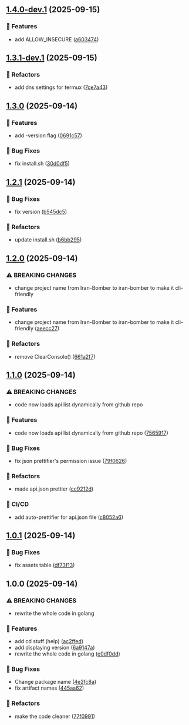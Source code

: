 ## [1.4.0-dev.1](https://github.com/M-logique/iran-bomber/compare/v1.3.1-dev.1...v1.4.0-dev.1) (2025-09-15)

### 🚀 Features

* add ALLOW_INSECURE ([a603474](https://github.com/M-logique/iran-bomber/commit/a6034746a9a39e32835d7760520f0682262ea794))

## [1.3.1-dev.1](https://github.com/M-logique/iran-bomber/compare/v1.3.0...v1.3.1-dev.1) (2025-09-15)

### 🚧 Refactors

* add dns settings for termux ([7ce7a43](https://github.com/M-logique/iran-bomber/commit/7ce7a4339f6f43552a2836c2fcf8e7f028254552))

## [1.3.0](https://github.com/M-logique/iran-bomber/compare/v1.2.1...v1.3.0) (2025-09-14)

### 🚀 Features

* add -version flag ([0691c57](https://github.com/M-logique/iran-bomber/commit/0691c57ee389bf61a36f938ec9298014bcb02e71))

### 🐛 Bug Fixes

* fix install.sh ([30d0df5](https://github.com/M-logique/iran-bomber/commit/30d0df5a2ae8f28971b82c4aeff1cf97797527d6))

## [1.2.1](https://github.com/M-logique/iran-bomber/compare/v1.2.0...v1.2.1) (2025-09-14)

### 🐛 Bug Fixes

* fix version ([b545dc5](https://github.com/M-logique/iran-bomber/commit/b545dc59195fa5ff98442f990c04e2f4f1c2b67c))

### 🚧 Refactors

* update install.sh ([b6bb295](https://github.com/M-logique/iran-bomber/commit/b6bb295add55cd1a0f0e9d8f55b15f488a53c2b3))

## [1.2.0](https://github.com/M-logique/iran-bomber/compare/v1.1.0...v1.2.0) (2025-09-14)

### ⚠ BREAKING CHANGES

* change project name from Iran-Bomber to iran-bomber to make it cli-friendly

### 🚀 Features

* change project name from Iran-Bomber to iran-bomber to make it cli-friendly ([aeecc27](https://github.com/M-logique/iran-bomber/commit/aeecc278b2a9d724ae77ff8caeab0801f3302755))

### 🚧 Refactors

* remove ClearConsole() ([661a2f7](https://github.com/M-logique/iran-bomber/commit/661a2f781479dfd5e9df70c23e2fd872622e6919))

## [1.1.0](https://github.com/M-logique/Iran-Bomber/compare/v1.0.1...v1.1.0) (2025-09-14)

### ⚠ BREAKING CHANGES

* code now loads api list dynamically from github repo

### 🚀 Features

* code now loads api list dynamically from github repo ([7565917](https://github.com/M-logique/Iran-Bomber/commit/7565917c48d4735f4e7b9b0d43bab3e02352b3fd))

### 🐛 Bug Fixes

* fix json prettifier's permission issue ([79f0626](https://github.com/M-logique/Iran-Bomber/commit/79f0626de4779ed9b8a4549555881fa42dfab447))

### 🚧 Refactors

* made api.json prettier ([cc9212d](https://github.com/M-logique/Iran-Bomber/commit/cc9212da212ec74464f5741b2cb412c33c24088f))

### 🔄 CI/CD

* add auto-prettifier for api.json file ([c8052a6](https://github.com/M-logique/Iran-Bomber/commit/c8052a6a326c2e38ed69443ea6449d098a97c842))

## [1.0.1](https://github.com/M-logique/Iran-Bomber/compare/v1.0.0...v1.0.1) (2025-09-14)

### 🐛 Bug Fixes

* fix assets table ([df73f13](https://github.com/M-logique/iran-bomber/commit/df73f133b1bf375adf0c01a4985ef00beb425701))

## 1.0.0 (2025-09-14)

### ⚠ BREAKING CHANGES

* rewrite the whole code in golang

### 🚀 Features

* add cd stuff (help) ([ac2ffed](https://github.com/M-logique/iran-bomber/commit/ac2ffed6f544e78489ff0b6ce55842819e3186f1))
* add displaying version ([6a9147a](https://github.com/M-logique/iran-bomber/commit/6a9147a0246869a793616c7e29a51da52c4d40d7))
* rewrite the whole code in golang ([e0df0dd](https://github.com/M-logique/iran-bomber/commit/e0df0dde0c0835049cd9aad429cfa7948314ccf4))

### 🐛 Bug Fixes

* Change package name ([4e2fc8a](https://github.com/M-logique/iran-bomber/commit/4e2fc8a05fddce9dc876f3317341ca21a5a68982))
* fix artifact names ([445aa62](https://github.com/M-logique/iran-bomber/commit/445aa6220631ba91b39fd93a7c9e70a02918b1bf))

### 🚧 Refactors

* make the code cleaner ([77f0991](https://github.com/M-logique/iran-bomber/commit/77f0991e5748bbe4abe7ee17e188112287d918fd))
